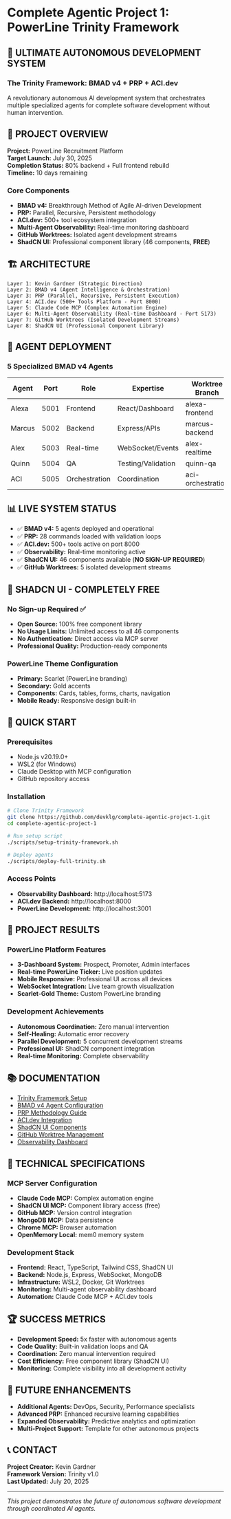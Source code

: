 # Complete Agentic Project 1: PowerLine Trinity Framework

## 🚀 ULTIMATE AUTONOMOUS DEVELOPMENT SYSTEM

### The Trinity Framework: BMAD v4 + PRP + ACI.dev

A revolutionary autonomous AI development system that orchestrates multiple specialized agents for complete software development without human intervention.

## 🎯 PROJECT OVERVIEW

**Project:** PowerLine Recruitment Platform  
**Target Launch:** July 30, 2025  
**Completion Status:** 80% backend + Full frontend rebuild  
**Timeline:** 10 days remaining  

### Core Components
- **BMAD v4:** Breakthrough Method of Agile AI-driven Development
- **PRP:** Parallel, Recursive, Persistent methodology
- **ACI.dev:** 500+ tool ecosystem integration
- **Multi-Agent Observability:** Real-time monitoring dashboard
- **GitHub Worktrees:** Isolated agent development streams
- **ShadCN UI:** Professional component library (46 components, **FREE**)

## 🏗️ ARCHITECTURE

```
Layer 1: Kevin Gardner (Strategic Direction)
Layer 2: BMAD v4 (Agent Intelligence & Orchestration)
Layer 3: PRP (Parallel, Recursive, Persistent Execution)  
Layer 4: ACI.dev (500+ Tools Platform - Port 8000)
Layer 5: Claude Code MCP (Complex Automation Engine)
Layer 6: Multi-Agent Observability (Real-time Dashboard - Port 5173)
Layer 7: GitHub Worktrees (Isolated Development Streams)
Layer 8: ShadCN UI (Professional Component Library)
```

## 🤖 AGENT DEPLOYMENT

### 5 Specialized BMAD v4 Agents

| Agent | Port | Role | Expertise | Worktree Branch |
|-------|------|------|-----------|----------------|
| Alexa | 5001 | Frontend | React/Dashboard | alexa-frontend |
| Marcus | 5002 | Backend | Express/APIs | marcus-backend |
| Alex | 5003 | Real-time | WebSocket/Events | alex-realtime |
| Quinn | 5004 | QA | Testing/Validation | quinn-qa |
| ACI | 5005 | Orchestration | Coordination | aci-orchestration |

## 📊 LIVE SYSTEM STATUS

- ✅ **BMAD v4:** 5 agents deployed and operational
- ✅ **PRP:** 28 commands loaded with validation loops
- ✅ **ACI.dev:** 500+ tools active on port 8000
- ✅ **Observability:** Real-time monitoring active
- ✅ **ShadCN UI:** 46 components available (**NO SIGN-UP REQUIRED**)
- ✅ **GitHub Worktrees:** 5 isolated development streams

## 🎨 SHADCN UI - COMPLETELY FREE

### No Sign-up Required ✅
- **Open Source:** 100% free component library
- **No Usage Limits:** Unlimited access to all 46 components
- **No Authentication:** Direct access via MCP server
- **Professional Quality:** Production-ready components

### PowerLine Theme Configuration
- **Primary:** Scarlet (PowerLine branding)
- **Secondary:** Gold accents
- **Components:** Cards, tables, forms, charts, navigation
- **Mobile Ready:** Responsive design built-in

## 🚀 QUICK START

### Prerequisites
- Node.js v20.19.0+
- WSL2 (for Windows)
- Claude Desktop with MCP configuration
- GitHub repository access

### Installation
```bash
# Clone Trinity Framework
git clone https://github.com/devklg/complete-agentic-project-1.git
cd complete-agentic-project-1

# Run setup script
./scripts/setup-trinity-framework.sh

# Deploy agents
./scripts/deploy-full-trinity.sh
```

### Access Points
- **Observability Dashboard:** http://localhost:5173
- **ACI.dev Backend:** http://localhost:8000
- **PowerLine Development:** http://localhost:3001

## 🎯 PROJECT RESULTS

### PowerLine Platform Features
- **3-Dashboard System:** Prospect, Promoter, Admin interfaces
- **Real-time PowerLine Ticker:** Live position updates
- **Mobile Responsive:** Professional UI across all devices
- **WebSocket Integration:** Live team growth visualization
- **Scarlet-Gold Theme:** Custom PowerLine branding

### Development Achievements
- **Autonomous Coordination:** Zero manual intervention
- **Self-Healing:** Automatic error recovery
- **Parallel Development:** 5 concurrent development streams
- **Professional UI:** ShadCN component integration
- **Real-time Monitoring:** Complete observability

## 📚 DOCUMENTATION

- [Trinity Framework Setup](docs/trinity-setup.md)
- [BMAD v4 Agent Configuration](docs/bmad-v4-config.md)
- [PRP Methodology Guide](docs/prp-methodology.md)
- [ACI.dev Integration](docs/aci-dev-integration.md)
- [ShadCN UI Components](docs/shadcn-components.md)
- [GitHub Worktree Management](docs/github-worktrees.md)
- [Observability Dashboard](docs/observability.md)

## 🔧 TECHNICAL SPECIFICATIONS

### MCP Server Configuration
- **Claude Code MCP:** Complex automation engine
- **ShadCN UI MCP:** Component library access (free)
- **GitHub MCP:** Version control integration
- **MongoDB MCP:** Data persistence
- **Chrome MCP:** Browser automation
- **OpenMemory Local:** mem0 memory system

### Development Stack
- **Frontend:** React, TypeScript, Tailwind CSS, ShadCN UI
- **Backend:** Node.js, Express, WebSocket, MongoDB
- **Infrastructure:** WSL2, Docker, Git Worktrees
- **Monitoring:** Multi-agent observability dashboard
- **Automation:** Claude Code MCP + ACI.dev tools

## 🏆 SUCCESS METRICS

- **Development Speed:** 5x faster with autonomous agents
- **Code Quality:** Built-in validation loops and QA
- **Coordination:** Zero manual intervention required
- **Cost Efficiency:** Free component library (ShadCN UI)
- **Monitoring:** Complete visibility into all development activity

## 🚀 FUTURE ENHANCEMENTS

- **Additional Agents:** DevOps, Security, Performance specialists
- **Advanced PRP:** Enhanced recursive learning capabilities
- **Expanded Observability:** Predictive analytics and optimization
- **Multi-Project Support:** Template for other autonomous projects

## 📞 CONTACT

**Project Creator:** Kevin Gardner  
**Framework Version:** Trinity v1.0  
**Last Updated:** July 20, 2025  

---

*This project demonstrates the future of autonomous software development through coordinated AI agents.*
